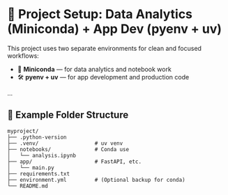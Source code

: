 # 🧠 Project Setup: Data Analytics (Miniconda) + App Dev (pyenv + uv)

This project uses two separate environments for clean and focused workflows:

- 🧪 **Miniconda** — for data analytics and notebook work
- 🛠️ **pyenv + uv** — for app development and production code

...

## 🧰 Example Folder Structure

```
myproject/
├── .python-version
├── .venv/                  # uv venv
├── notebooks/              # Conda use
│   └── analysis.ipynb
├── app/                    # FastAPI, etc.
│   └── main.py
├── requirements.txt
├── environment.yml         # (Optional backup for conda)
└── README.md
```
